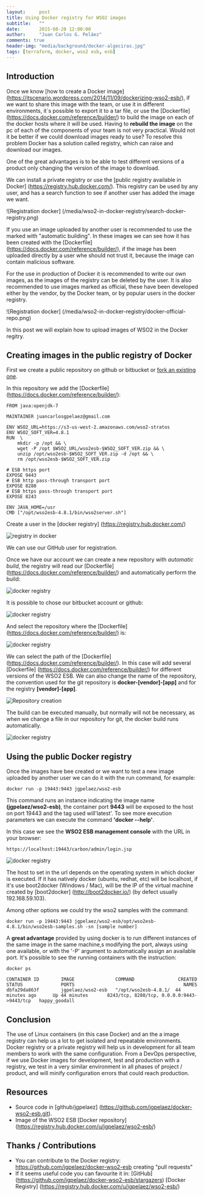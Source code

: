 ```yaml
---
layout:     post
title: Using Docker registry for WSO2 images
subtitle:   ""
date:       2015-08-20 12:00:00
author:     "Juan Carlos G. Peláez"
comments: true
header-img: "media/background/docker-algeciras.jpg"
tags: [terraform, docker, wso2 esb, esb]
---
```


## Introduction

Once we know [how to create a Docker image] (https://itscenario.wordpress.com/2014/11/09/dockerizing-wso2-esb/), if we want to share this image with the team, or use it in different environments, it´s possible to export it to a tar file, or use the [Dockerfile] (https://docs.docker.com/reference/builder/) to build the image on each of the docker hosts where it will be used.
Having to **rebuild the image** on the pc of each of the components of your team is not very practical. Would not it be better if we could download images ready to use? To resolve this problem Docker has a solution called registry, which can raise and download our images.

One of the great advantages is to be able to test different versions of a product only changing the version of the image to download.

We can install a private registry or use the [public registry available in Docker] (https://registry.hub.docker.com/). This registry can be used by any user, and has a search function to see if another user has added the image we want.

![Registration docker] (/media/wso2-in-docker-registry/search-docker-registry.png)

If you use an image uploaded by another user is recommended to use the marked with "automatic building". In these images we can see how it has been created with the [Dockerfile] (https://docs.docker.com/reference/builder/), if the image has been uploaded directly by a user whe should not trust it, because the image can contain malicious software.

For the use in production of Docker it is recommended to write our own images, as the images of the registry can be deleted by the user. It is also recommended to use images marked as official, these have been developed either by the vendor, by the Docker team, or by popular users in the docker registry.

![Registration docker] (/media/wso2-in-docker-registry/docker-official-repo.png)

In this post we will explain how to upload images of WSO2 in the Docker regitry.

## Creating images in the public registry of Docker

First we create a public repository on github or bitbucket or [fork an existing one](https://github.com/jgpelaez/docker-wso2-esb.git).

In this repository we add the [Dockerfile] (https://docs.docker.com/reference/builder/):

```docker
FROM java:openjdk-7

MAINTAINER juancarlosgpelaez@gmail.com

ENV WSO2_URL=https://s3-us-west-2.amazonaws.com/wso2-stratos
ENV WSO2_SOFT_VER=4.8.1
RUN  \
	mkdir -p /opt && \
	wget -P /opt $WSO2_URL/wso2esb-$WSO2_SOFT_VER.zip && \
    unzip /opt/wso2esb-$WSO2_SOFT_VER.zip -d /opt && \
    rm /opt/wso2esb-$WSO2_SOFT_VER.zip

# ESB https port
EXPOSE 9443
# ESB http pass-through transport port
EXPOSE 8280
# ESB https pass-through transport port
EXPOSE 8243

ENV JAVA_HOME=/usr
CMD ["/opt/wso2esb-4.8.1/bin/wso2server.sh"]
```

Create a user in the [docker registry] (https://registry.hub.docker.com/)

![registry in docker](/media/wso2-in-docker-registry/docker-registry-signup.png)

We can use our GitHub user for registration.

Once we have our account we can create a new repository with *automatic build*, the registry will read our [Dockerfile]  (https://docs.docker.com/reference/builder/) and automatically perform the build:

![docker registry](/media/wso2-in-docker-registry/docker-registry-repositories.png)

It is possible to chose our bitbucket account or github:

![docker registry](/media/wso2-in-docker-registry/docker-registry-git-source.png)

And select the repository where the [Dockerfile] (https://docs.docker.com/reference/builder/) is:

![docker registry](/media/wso2-in-docker-registry/docker-registry-git-source-repository.png)

We can select the path of the [Dockerfile] (https://docs.docker.com/reference/builder/). In this case will add several  [Dockerfile] (https://docs.docker.com/reference/builder/) for different versions of the WSO2 ESB.
We can also change the name of the repository, the convention used for the git repository is **docker-[vendor]-[app]** and for the registry **[vendor]-[app]**.

![Repository creation](/media/wso2-in-docker-registry/docker-registry-repository-creation.png)

The build can be executed manually, but normally will not be necessary, as when we change a file in our repository for git, the docker build runs automatically.

![docker registry](/media/wso2-in-docker-registry/docker-registry-repository-build-details.png)

##  Using the public Docker registry

Once the images have bee created or we want to test a new image uploaded by another user we can do it with the run command, for example:

```
docker run -p 19443:9443 jgpelaez/wso2-esb
```
This command runs an instance indicating the image name **(jgpelaez/wso2-esb)**, the container port **9443** will be exposed to the host on port 19443 and the tag used will'latest'. To see more execution parameters we can execute the command **'docker --help'**.

In this case we see the **WSO2 ESB management console** with the URL in your browser:

```
https://localhost:19443/carbon/admin/login.jsp
```

![docker registry](/media/wso2-in-docker-registry/docker-wso2-esb-admin.png)

The host to set in the url depends on the operating system in which docker is executed. If it has natively docker (ubuntu, redhat, etc) will be localhost, if it's use boot2docker (Windows / Mac), will be the IP of the virtual machine created by [boot2docker] (http://boot2docker.io/) (by defect usually 192.168.59.103).

Among other options we could try the wso2 samples with the command:

```
docker run -p 19443:9443 jgpelaez/wso2-esb/opt/wso2esb-4.8.1/bin/wso2esb-samples.sh -sn [sample number]
```

A **great advantage** provided by using docker is to run different instances of the same image in the same machine,s modifying the port, always using one available, or with the '-P' argument to automatically assign an available port. It's possible to see the running containers with  the instruction:

```
docker ps
```

```
CONTAINER ID        IMAGE               COMMAND                CREATED             STATUS              PORTS                                        NAMES
dbfa29da863f        jgpelaez/wso2-esb   "/opt/wso2esb-4.8.1/  44 minutes ago      Up 44 minutes       8243/tcp, 8280/tcp, 0.0.0.0:9443->9443/tcp   happy_goodall      
```	

## Conclusion

The use of Linux containers (in this case Docker) and an the a image registry can help us a lot to get isolated and repeatable environments.
Docker registry or a private registry will help us in development for all team members to work with the same configuration.
From a DevOps perspective, if we use Docker images for development, test and production with a registry, we test in a very similar environment in all phases of project / product, and will minify configuration errors that could reach production.

## Resources

- Source code in [github/jgpelaez] (https://github.com/jgpelaez/docker-wso2-esb.git).
- Image of the WSO2 ESB [Docker repository] (https://registry.hub.docker.com/u/jgpelaez/wso2-esb/) 

## Thanks / Contributions

- You can contribute to the Docker registry: https://github.com/jgpelaez/docker-wso2-esb creating "pull requests"
-  If it seems useful code you can favourite it in:
  [GitHub] (https://github.com/jgpelaez/docker-wso2-esb/stargazers)
  [Docker Registry] (https://registry.hub.docker.com/u/jgpelaez/wso2-esb/)
